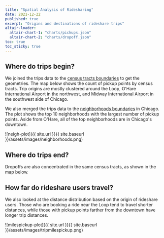 ```yaml
---
title: "Spatial Analysis of Ridesharing"
date: 2021-12-22
published: true
excerpt: "Origins and destinations of rideshare trips"
altair-loader:
  altair-chart-1: "charts/pickups.json"
  altair-chart-2: "charts/dropoff.json"
toc: true
toc_sticky: true
---
```



## Where do trips begin?
We joined the trips data to the [census tracts boundaries] to get the geometries. The map below shows the count of pickup points by census tracts. Trip origins are mostly clustered around the Loop, O'Hare International Airport in the northwest, and Midway International Airport in the southwest side of Chicago. 

[census tracts boundaries]: https://data.cityofchicago.org/Facilities-Geographic-Boundaries/Boundaries-Census-Tracts-2010/5jrd-6zik

<div id="altair-chart-1"></div>

We also merged the trips data to the [neighborhoods boundaries] in Chicago. The plot shows the top 10 neighborhoods with the largest number of pickup points. Aside from O'Hare, all of the top neighborhoods are in Chicago's downtown. 

[neighborhoods boundaries]: https://data.cityofchicago.org/Facilities-Geographic-Boundaries/Boundaries-Neighborhoods/bbvz-uum9

![neigh-plot]({{ site.url }}{{ site.baseurl }}/assets/images/neighborhoods.png)

## Where do trips end?
Dropoffs are also concentrated in the same census tracts, as shown in the map below.

<div id="altair-chart-2"></div>

## How far do rideshare users travel?
We also looked at the distance distribution based on the origin of rideshare users. Those who are booking a ride near the Loop tend to travel shorter distances, while those with pickup points farther from the downtown have longer trip distances.

![milespickup-plot]({{ site.url }}{{ site.baseurl }}/assets/images/tripmilespickup.png)


